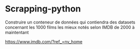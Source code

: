 # Scrapping-python
Construire un conteneur de données qui contiendra des datasets concernant les 1000 films les mieux notés selon IMDB de 2000 à maintentant

https://www.imdb.com/?ref_=nv_home
